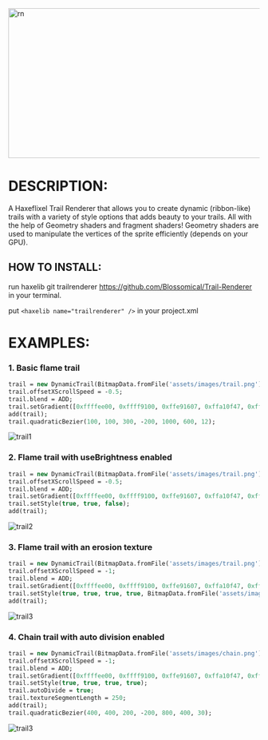 <img width="1000" height="300" alt="rn" src="https://github.com/user-attachments/assets/2c740fee-f485-407d-b6df-bcd3e926c88c" />

# DESCRIPTION:
A Haxeflixel Trail Renderer that allows you to create dynamic (ribbon-like) trails with a variety of style options that adds beauty to your trails.
All with the help of Geometry shaders and fragment shaders!
Geometry shaders are used to manipulate the vertices of the sprite efficiently (depends on your GPU).

## HOW TO INSTALL:
run haxelib git trailrenderer https://github.com/Blossomical/Trail-Renderer in your terminal.

put `<haxelib name="trailrenderer" />` in your project.xml

# EXAMPLES:
### 1. Basic flame trail
```hx
trail = new DynamicTrail(BitmapData.fromFile('assets/images/trail.png'), 50, false);
trail.offsetXScrollSpeed = -0.5;
trail.blend = ADD;
trail.setGradient([0xffffee00, 0xffff9100, 0xffe91607, 0xffa10f47, 0xff3f092f]);
add(trail);
trail.quadraticBezier(100, 100, 300, -200, 1000, 600, 12);
```
![trail1](https://github.com/user-attachments/assets/ffac6a92-d3ba-489e-95c8-45c00bc17a78)

### 2. Flame trail with useBrightness enabled
```hx
trail = new DynamicTrail(BitmapData.fromFile('assets/images/trail.png'), 50, false);
trail.offsetXScrollSpeed = -0.5;
trail.blend = ADD;
trail.setGradient([0xffffee00, 0xffff9100, 0xffe91607, 0xffa10f47, 0xff3f092f]);
trail.setStyle(true, true, false);
add(trail);
```
![trail2](https://github.com/user-attachments/assets/cd3201c7-40a9-4957-8cec-df6e36f5211b)

### 3. Flame trail with an erosion texture
```hx
trail = new DynamicTrail(BitmapData.fromFile('assets/images/trail.png'), 100, false);
trail.offsetXScrollSpeed = -1;
trail.blend = ADD;
trail.setGradient([0xffffee00, 0xffff9100, 0xffe91607, 0xffa10f47, 0xff3f092f]);
trail.setStyle(true, true, true, true, BitmapData.fromFile('assets/images/fire2.png'), 0.8);
add(trail);
```
![trail3](https://github.com/user-attachments/assets/0da1fbd5-7235-497b-a206-412fcfc3038e)

### 4. Chain trail with auto division enabled
```hx
trail = new DynamicTrail(BitmapData.fromFile('assets/images/chain.png'), 50, false);
trail.offsetXScrollSpeed = -1;
trail.blend = ADD;
trail.setGradient([0xffffee00, 0xffff9100, 0xffe91607, 0xffa10f47, 0xff3f092f]);
trail.setStyle(true, true, true, true);
trail.autoDivide = true;
trail.textureSegmentLength = 250;
add(trail);
trail.quadraticBezier(400, 400, 200, -200, 800, 400, 30);
```
![trail3](https://github.com/user-attachments/assets/15ac462e-4c6d-4394-beb3-a72b1895309f)
